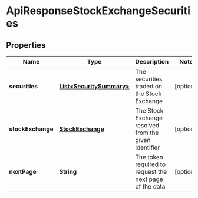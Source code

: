 
# ApiResponseStockExchangeSecurities

## Properties
Name | Type | Description | Notes
------------ | ------------- | ------------- | -------------
**securities** | [**List&lt;SecuritySummary&gt;**](SecuritySummary.md) | The securities traded on the Stock Exchange |  [optional]
**stockExchange** | [**StockExchange**](StockExchange.md) | The Stock Exchange resolved from the given identifier |  [optional]
**nextPage** | **String** | The token required to request the next page of the data |  [optional]



